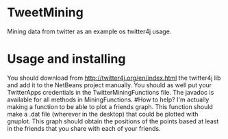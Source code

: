 # TweetMining
Mining data from twitter as an example os twitter4j usage.
# Usage and installing
You should download from http://twitter4j.org/en/index.html the twitter4j lib and add it to the NetBeans project manually. You should as well put your TwitterApps credentials in the TwitterMiningFunctions file.
The javadoc is available for all methods in MiningFunctions.
#How to help?
I'm actually making a function to be able to plot a friends graph. This function should make a .dat file (wherever in the desktop) that could be plotted with gnuplot. This graph should obtain the positions of the points based at least in the friends that you share with each of your friends.
